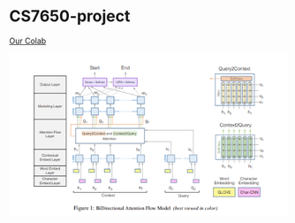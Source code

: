 # CS7650-project

[Our Colab](https://colab.research.google.com/github/mosesds/CS7650-project/blob/master/CS7650_project.ipynb)

![alt text](https://github.com/mosesds/CS7650-project/blob/master/BiDAF-model.png?raw=true)
